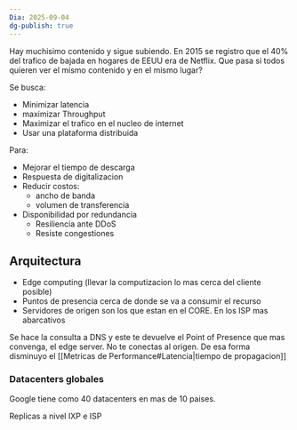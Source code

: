 ```yaml
---
Dia: 2025-09-04
dg-publish: true
---
```

Hay muchisimo contenido y sigue subiendo. 
En 2015 se registro que el 40% del trafico de bajada en hogares de EEUU era de Netflix. Que pasa si todos quieren ver el mismo contenido y en el mismo lugar?


Se busca:
- Minimizar latencia
- maximizar Throughput 
- Maximizar el trafico en el nucleo de internet 
- Usar una plataforma distribuida

Para:
- Mejorar el tiempo de descarga 
- Respuesta de digitalizacion 
- Reducir costos:
	- ancho de banda
	- volumen de transferencia 
- Disponibilidad por redundancia
	- Resiliencia ante DDoS
	- Resiste congestiones


## Arquitectura 
- Edge computing (llevar la computizacion lo mas cerca del cliente posible)
- Puntos de presencia cerca de donde se va a consumir el recurso 
- Servidores de origen son los que estan en el CORE. En los ISP mas abarcativos

Se hace la consulta a DNS y este te devuelve el Point of Presence que mas convenga, el edge server. No te conectas al origen. De esa forma disminuyo el [[Metricas de Performance#Latencia|tiempo de propagacion]]


### Datacenters globales 
Google tiene como 40 datacenters en mas de 10 paises.

Replicas a nivel IXP e ISP